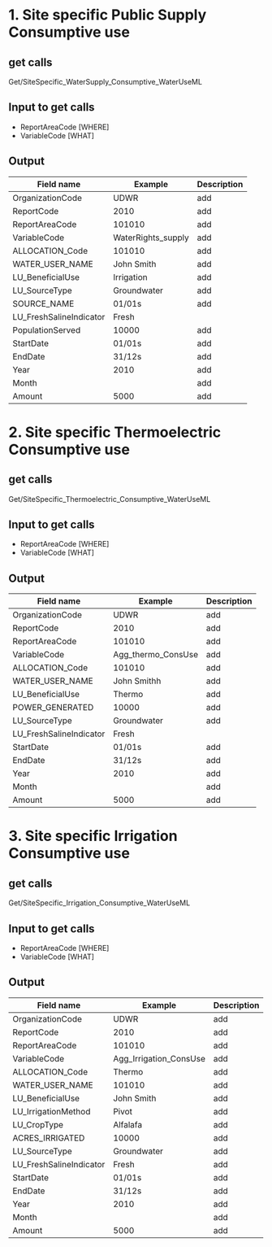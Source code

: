 
# 1. Site specific Public Supply Consumptive use

## get calls
Get/SiteSpecific_WaterSupply_Consumptive_WaterUseML  


## Input to get calls  
- ReportAreaCode [WHERE]  
- VariableCode [WHAT]  

## Output  


Field   name | Example | Description
-- | -- | --
OrganizationCode | UDWR | add
ReportCode | 2010 | add
ReportAreaCode | 101010 | add
VariableCode | WaterRights_supply | add
ALLOCATION_Code | 101010 | add
WATER_USER_NAME | John Smith | add
LU_BeneficialUse | Irrigation | add
LU_SourceType | Groundwater | add
SOURCE_NAME | 01/01s | add
LU_FreshSalineIndicator | Fresh |  
PopulationServed | 10000 | add
StartDate | 01/01s | add
EndDate | 31/12s | add
Year | 2010 | add
Month |   | add
Amount | 5000 | add



# 2. Site specific Thermoelectric Consumptive use

## get calls
Get/SiteSpecific_Thermoelectric_Consumptive_WaterUseML  


## Input to get calls  
- ReportAreaCode [WHERE]  
- VariableCode [WHAT]  

## Output   

Field   name | Example | Description
-- | -- | --
OrganizationCode | UDWR | add
ReportCode | 2010 | add
ReportAreaCode | 101010 | add
VariableCode | Agg_thermo_ConsUse | add
ALLOCATION_Code | 101010 | add
WATER_USER_NAME | John Smithh | add
LU_BeneficialUse | Thermo | add
POWER_GENERATED | 10000 | add
LU_SourceType | Groundwater | add
LU_FreshSalineIndicator | Fresh |  
StartDate | 01/01s | add
EndDate | 31/12s | add
Year | 2010 | add
Month |   | add
Amount | 5000 | add


# 3. Site specific Irrigation Consumptive use

## get calls
Get/SiteSpecific_Irrigation_Consumptive_WaterUseML  


## Input to get calls  
- ReportAreaCode [WHERE]  
- VariableCode [WHAT]  

## Output   



Field   name | Example | Description
-- | -- | --
OrganizationCode | UDWR | add
ReportCode | 2010 | add
ReportAreaCode | 101010 | add
VariableCode | Agg_Irrigation_ConsUse | add
ALLOCATION_Code | Thermo | add
WATER_USER_NAME | 101010 | add
LU_BeneficialUse | John Smith | add
LU_IrrigationMethod | Pivot | add
LU_CropType | Alfalafa | add
ACRES_IRRIGATED | 10000 | add
LU_SourceType | Groundwater | add
LU_FreshSalineIndicator | Fresh | add
StartDate | 01/01s | add
EndDate | 31/12s | add
Year | 2010 | add
Month |   | add
Amount | 5000 | add



